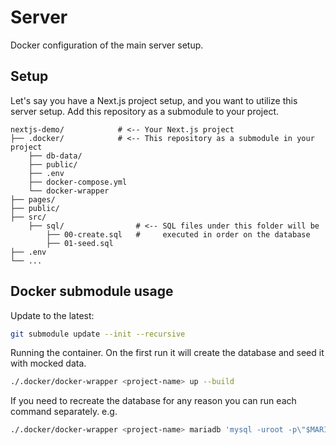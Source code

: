 # Server

Docker configuration of the main server setup.

## Setup

Let's say you have a Next.js project setup, and you want to utilize this server setup. Add this repository as a submodule to your project.

```
nextjs-demo/            # <-- Your Next.js project
├── .docker/            # <-- This repository as a submodule in your project
    ├── db-data/
    ├── public/
    ├── .env
    ├── docker-compose.yml
    └── docker-wrapper
├── pages/
├── public/
├── src/
    ├── sql/                # <-- SQL files under this folder will be 
        ├── 00-create.sql   #     executed in order on the database
        ├── 01-seed.sql
├── .env
└── ...
```

## Docker submodule usage

Update to the latest:

```bash
git submodule update --init --recursive
```

Running the container. On the first run it will create the database and seed it with mocked data.

```bash
./.docker/docker-wrapper <project-name> up --build
```

If you need to recreate the database for any reason you can run each command separately. e.g.

```bash
./.docker/docker-wrapper <project-name> mariadb 'mysql -uroot -p\"$MARIADB_ROOT_PASSWORD\"' < ./src/sql/00-create.sql
```
